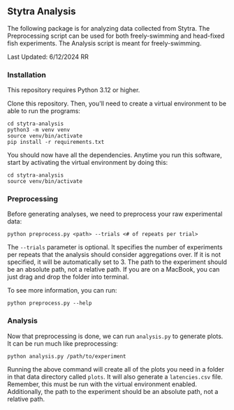 ## Stytra Analysis 

The following package is for analyzing data collected from Stytra. The 
Preprocessing script can be used for both freely-swimming and head-fixed
fish experiments. The Analysis script is meant for freely-swimming.

Last Updated: 6/12/2024 RR

### Installation 

This repository requires Python 3.12 or higher. 

Clone this repository. Then, you'll need to create a virtual environment 
to be able to run the programs: 
```
cd stytra-analysis
python3 -m venv venv 
source venv/bin/activate 
pip install -r requirements.txt
```
You should now have all the dependencies. Anytime you run this software, 
start by activating the virtual environment by doing this:
```
cd stytra-analysis
source venv/bin/activate
```

### Preprocessing

Before generating analyses, we need to preprocess your raw experimental data:
```
python preprocess.py <path> --trials <# of repeats per trial>
```
The `--trials` parameter is optional. It specifies the number of experiments 
per repeats that the analysis should consider aggregations over. If it is not 
specified, it will be automatically set to 3. The path to the experiment should be an 
absolute path, not a relative path. 
If you are on a MacBook, you can just drag and drop the folder into terminal.

To see more information, you can run:
```
python preprocess.py --help
```

### Analysis 
Now that preprocessing is done, we can run `analysis.py` to generate plots. 
It can be run much like preprocessing:
```
python analysis.py /path/to/experiment
```
Running the above command will create all of the plots you need in a folder in 
that data directory called `plots`. It will also generate a `latencies.csv` file. 
Remember, this must be run with the virtual environment enabled. Additionally, 
the path to the experiment should be an absolute path, not a relative path. 
